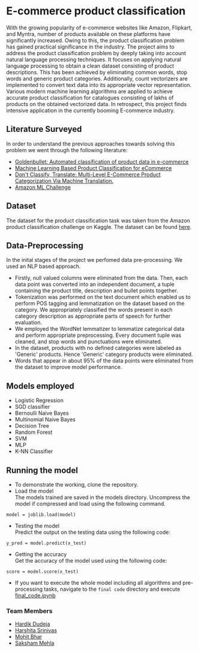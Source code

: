 # E-commerce product classification
With the growing popularity of e-commerce websites like Amazon, Flipkart, and Myntra, number of products available on these platforms have significantly increased. Owing to this, the product classification problem has gained practical significance in the industry. The project aims to address the product classification problem by deeply taking into account natural language processing techniques. It focuses on applying natural language processing to obtain a clean dataset consisting of product descriptions. This has been achieved by eliminating common words, stop words and generic product categories. Additionally, count vectorizers are implemented to convert text data into its appropriate vector representation. Various modern machine learning algorithms are applied to achieve accurate product classification for catalogues consisting of lakhs of products on the obtained vectorized data. In retrospect, this project finds intensive application in the currently booming E-commerce industry.

## Literature Surveyed
In order to understand the previous approaches towards solving this problem we went through the following literature:
* [Goldenbullet: Automated classification of product data in e-commerce](https://www.researchgate.net/publication/335420427_Atlas_A_Dataset_and_Benchmark_for_E-commerce_Clothing_Product_Categorization)
* [Machine Learning Based Product Classification for eCommerce](https://www.tandfonline.com/doi/abs/10.1080/08874417.2021.191088)
* [Don't Classify, Translate: Multi-Level E-Commerce Product Categorization Via Machine Translation.](https://arxiv.org/abs/1812.05774)
* [Amazon ML Challenge](https://www.hackerearth.com/challenges/competitive/amazon-ml-challeng/)

## Dataset
The dataset for the product classification task was taken from the Amazon product classification challenge on Kaggle. The dataset can be found [here](https://drive.google.com/file/d/1cMo_cczClT4UPw3eEjlKxnmbzheqX516/view?usp=sharing).

## Data-Preprocessing
In the inital stages of the project we perfomed data pre-processing. We used an NLP based approach. 
* Firstly, null valued columns were eliminated from the data. Then, each data point was converted into an independent document, a tuple containing the product title, description and bullet points together. 
* Tokenization was performed on the text document which enabled us to perform POS tagging and lemmatization on the dataset based on the category. We appropriately classified the 
words present in each category description as appropriate parts of speech for further evaluation. 
* We employed the WordNet lemmatizer to lemmatize categorical data and perform appropriate preprocessing. Every document tuple was cleaned, and stop words and punctuations were eliminated.  
* In the dataset, products with no defined categories were labeled as 'Generic' products. Hence 'Generic' category products were eliminated. 
* Words that appear in about 95% of the data points were eliminated from the dataset to improve model performance. 

## Models employed
* Logistic Regression
* SGD classifier
* Bernoulli Naive Bayes
* Multinomial Naive Bayes
* Decision Tree
* Random Forest
* SVM
* MLP
* K-NN Classifier

## Running the model

* To demonstrate the working, clone the repository.
* Load the model
<br/>The models trained are saved in the models directory. Uncompress the model if compressed and load using the following command.
```
model = joblib.load(model)
```
* Testing the model
<br/>Predict the output on the testing data using the following code:
```
y_pred = model.predict(x_test)

```
* Getting the accuracy
<br/>Get the accuracy of the model used using the following code:
```
score = model.score(x_test)

```
* If you want to execute the whole model including all algorithms and pre-processing tasks, navigate to the ```final code``` directory and execute [final_code.ipynb](https://github.com/HardikDudeja/CSE_343-ML_Project/tree/main/final%20code)
### Team Members
* [Hardik Dudeja](https://github.com/HardikDudeja)
* [Harshita Srinivas](https://github.com/harshita19244)
* [Mohit Bhar](https://github.com/MohitBhar)
* [Saksham Mehla](https://github.com/Saksham-Mehla)

